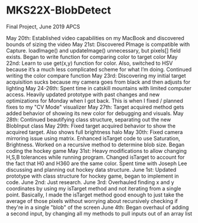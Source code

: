 # MKS22X-BlobDetect
Final Project, June 2019 APCS

May 20th:
  Established video capabilities on my MacBook and discovered bounds of sizing the video
May 21st:
  Discovered PImage is compatible with Capture. loadImage() and updateImage() unnecessary, but pixels[] field exists. Began to write function for comparing color to target color
May 22nd:
  Learn to use get(x,y) function for color. Also, switched to HSV because it’s a much less complicated scheme for what I’m doing. Continued writing the color compare function
May 23rd:
  Discovering my initial target acquisition sucks because my camera goes from black and then adjusts for lighting
May 24-26th:
  Spent time in catskill mountains with limited computer access. Heavily updated prototype with past changes and new optimizations for Monday when I got back. This is when I fixed / planned fixes to my "CV Mode" visualizer
May 27th:
  Target acquired method gets added behavior of showing its new color for debugging and visuals.
May 28th:
  Continued beautifying class structure, separating out the new BlobInput class
May 29th:
  Fixed target acquired behavior to show the acquired target. Also shows full brightness halo
May 30th:
  Fixed camera mirroring issue using matrix. Enhanced isTarget code to use Saturation, Brightness. Worked on a recursive method to determine blob size. Began coding the hockey game
May 31st:
  Heavy modifications to allow changing H,S,B tolerances while running program. Changed isTarget to account for the fact that H0 and H360 are the same color. Spent time with Joseph Lee discussing and planning out hockey data structure.
June 1st:
  Updated prototype with class structure for hockey game, began to implement in code.
June 2nd:
  Just research.
June 3rd:
  Overhauled finding x and y coordinates by using my isTarget method and not iterating from a single point. Basically, I made the isTarget method good enough to just take the average of those pixels without worrying about recursively checking if they're in a single "blob" of the screen
June 4th: Began overhaul of adding a second input, by changing all my methods to pull inputs out of an array list
